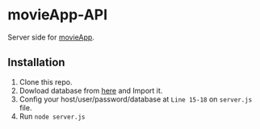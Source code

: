 # movieApp-API
Server side for [movieApp](https://github.com/criticalnooks/movieApp).

## Installation
1. Clone this repo.
2. Dowload database from [here](https://drive.google.com/open?id=1JwqMJ-ahCiQMs_ukac1IdJuuPCCr5oD1) and Import it.
3. Config your host/user/password/database at ```Line 15-18``` on ```server.js``` file.
4. Run ```node server.js```
